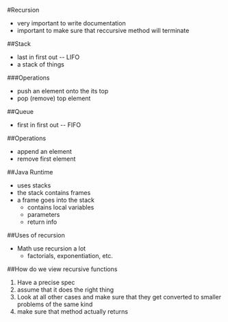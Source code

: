 #Recursion
+ very important to write documentation
+ important to make sure that reccursive method will terminate

##Stack
+ last in first out -- LIFO
+ a stack of things

###Operations
+ push an element onto the its top
+ pop (remove) top element

##Queue
+ first in first out -- FIFO

##Operations
+ append an element
+ remove first element

##Java Runtime
+ uses stacks
+ the stack contains frames
+ a frame goes into the stack
    + contains local variables
    + parameters
    + return info

##Uses of recursion
+ Math use recursion a lot
    + factorials, exponentiation, etc.

##How do we view recursive functions
1. Have a precise spec
2. assume that it does the right thing
3. Look at all other cases and make sure that they get converted to smaller problems of the same kind
3. make sure that method actually returns
